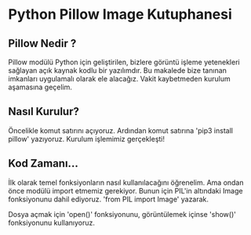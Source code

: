 # Python Pillow Image Kutuphanesi

## Pillow Nedir ?
Pillow modülü Python için geliştirilen, bizlere görüntü işleme yetenekleri sağlayan açık kaynak kodlu bir yazılımdır. 
Bu makalede bize tanınan imkanları uygulamalı olarak ele alacağız. Vakit kaybetmeden kurulum aşamasına geçelim.

## Nasıl Kurulur?
Öncelikle komut satırını açıyoruz. Ardından komut satırına 'pip3 install pillow' yazıyoruz. Kurulum işlemimiz gerçekleşti!

## Kod Zamanı...
İlk olarak temel fonksiyonların nasıl kullanılacağını öğrenelim. Ama ondan önce modülü import etmemiz gerekiyor. Bunun için PIL'in altındaki Image fonksiyonunu
dahil ediyoruz. 'from PIL import Image' yazarak.

Dosya açmak için 'open()' fonksiyonunu, görüntülemek içinse 'show()' fonksiyonunu kullanıyoruz.

